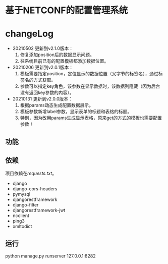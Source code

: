 # 基于NETCONF的配置管理系统
# changeLog
* 20210502 更新到v2.1.0版本：
    1. 修复添加position后的数据显示问题。
    2. 往系统目前已有的配置模板都添加数据位置。
* 20210206 更新到v2.0.1版本：
    1. 模板需要指定position，定位显示的数据位置（父字节的标签名），通过标签名的方式获取。
    2. 参数可以指定key角色，该参数在显示数据时，该数据列隐藏（因为后台没有返回key参数的内容）。
* 20210131 更新到v2.0.0版本：
    1. 根据params动态生成配置数据展示。
    2. 模板参数新增label参数，显示表单的标题和表格的标题。
    3. 特别，因为改用params生成显示表格，原来get的方式的模板也需要配置参数！

## 功能

## 依赖
项目依赖在*requests.txt*。
* django
* django-cors-headers
* pymysql
* djangorestframework
* django-filter
* djangorestframework-jwt
* ncclient
* ping3
* xmltodict

## 运行
python manage.py runserver 127.0.0.1:8282
